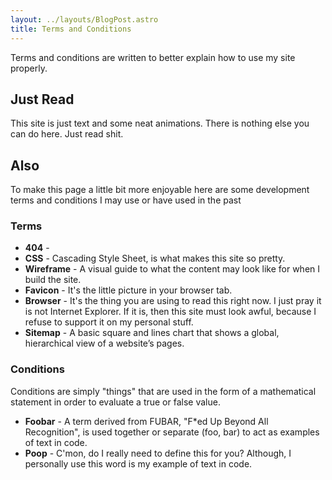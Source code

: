 ```yaml
---
layout: ../layouts/BlogPost.astro
title: Terms and Conditions
---
```


Terms and conditions are written to better explain how to use my site properly.

## Just Read

This site is just text and some neat animations. There is nothing else you can do here. Just read shit.

## Also

To make this page a little bit more enjoyable here are some development terms and conditions I may use or have used in the past

### Terms

- __404__ -
- __CSS__ - Cascading Style Sheet, is what makes this site so pretty.
- __Wireframe__ - A visual guide to what the content may look like for when I build the site.
- __Favicon__ - It's the little picture in your browser tab.
- __Browser__ - It's the thing you are using to read this right now. I just pray it is not Internet Explorer. If it is, then this site must look awful, because I refuse to support it on my personal stuff.
- __Sitemap__ - A basic square and lines chart that shows a global, hierarchical view of a website’s pages.

### Conditions

Conditions are simply "things" that are used in the form of a mathematical statement in order to evaluate a true or false value.

- __Foobar__ - A term derived from FUBAR, "F*ed Up Beyond All Recognition", is used together or separate (foo, bar) to act as examples of text in code.
- __Poop__ - C'mon, do I really need to define this for you? Although, I personally use this word is my example of text in code.